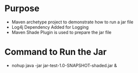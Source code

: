 # Purpose

- Maven archetype project to demonstrate how to run a jar file
- Log4j Dependency Added for Logging
- Maven Shade Plugin is used to prepare the jar file

# Command to Run the Jar
- nohup java -jar jar-test-1.0-SNAPSHOT-shaded.jar & 